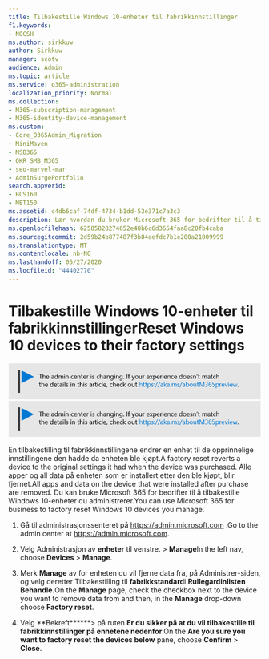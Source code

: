 ```yaml
---
title: Tilbakestille Windows 10-enheter til fabrikkinnstillinger
f1.keywords:
- NOCSH
ms.author: sirkkuw
author: Sirkkuw
manager: scotv
audience: Admin
ms.topic: article
ms.service: o365-administration
localization_priority: Normal
ms.collection:
- M365-subscription-management
- M365-identity-device-management
ms.custom:
- Core_O365Admin_Migration
- MiniMaven
- MSB365
- OKR_SMB_M365
- seo-marvel-mar
- AdminSurgePortfolio
search.appverid:
- BCS160
- MET150
ms.assetid: c4db6caf-74df-4734-b1dd-53e371c7a3c3
description: Lær hvordan du bruker Microsoft 365 for bedrifter til å tilbakestille Windows 10-enheter du administrerer, og tilbaketil de opprinnelige innstillingene ved kjøp.
ms.openlocfilehash: 62585828274652e48b6c6d3654faa8c20fb4caba
ms.sourcegitcommit: 2d59b24b877487f3b84aefdc7b1e200a21009999
ms.translationtype: MT
ms.contentlocale: nb-NO
ms.lasthandoff: 05/27/2020
ms.locfileid: "44402770"
---
```

# <a name="reset-windows-10-devices-to-their-factory-settings"></a><span data-ttu-id="4c4a7-103">Tilbakestille Windows 10-enheter til fabrikkinnstillinger</span><span class="sxs-lookup"><span data-stu-id="4c4a7-103">Reset Windows 10 devices to their factory settings</span></span>

<span data-ttu-id="4c4a7-104">[![Etikett for å gi deg beskjed om at administrasjonssenteret endres. Du finner mer informasjon på aka.ms/aboutM365preview.](../media/m365admincenterchanging.png)](https://docs.microsoft.com/office365/admin/microsoft-365-admin-center-preview)</span><span class="sxs-lookup"><span data-stu-id="4c4a7-104">[![Label to let you know the admin center is changing and you can find more details at aka.ms/aboutM365preview.](../media/m365admincenterchanging.png)](https://docs.microsoft.com/office365/admin/microsoft-365-admin-center-preview)</span></span>

<span data-ttu-id="4c4a7-105">En tilbakestilling til fabrikkinnstillingene endrer en enhet til de opprinnelige innstillingene den hadde da enheten ble kjøpt.</span><span class="sxs-lookup"><span data-stu-id="4c4a7-105">A factory reset reverts a device to the original settings it had when the device was purchased.</span></span> <span data-ttu-id="4c4a7-106">Alle apper og all data på enheten som er installert etter den ble kjøpt, blir fjernet.</span><span class="sxs-lookup"><span data-stu-id="4c4a7-106">All apps and data on the device that were installed after purchase are removed.</span></span> <span data-ttu-id="4c4a7-107">Du kan bruke Microsoft 365 for bedrifter til å tilbakestille Windows 10-enheter du administrerer.</span><span class="sxs-lookup"><span data-stu-id="4c4a7-107">You can use Microsoft 365 for business to factory reset Windows 10 devices you manage.</span></span>
  
1. <span data-ttu-id="4c4a7-108">Gå til administrasjonssenteret på <a href="https://go.microsoft.com/fwlink/p/?linkid=837890" target="_blank">https://admin.microsoft.com</a> .</span><span class="sxs-lookup"><span data-stu-id="4c4a7-108">Go to the admin center at <a href="https://go.microsoft.com/fwlink/p/?linkid=837890" target="_blank">https://admin.microsoft.com</a>.</span></span>
    
2. <span data-ttu-id="4c4a7-109">Velg Administrasjon av **enheter** til venstre. \> **Manage**</span><span class="sxs-lookup"><span data-stu-id="4c4a7-109">In the left nav, choose **Devices** \> **Manage**.</span></span>

3. <span data-ttu-id="4c4a7-110">Merk **Manage** av for enheten du vil fjerne data fra, på Administrer-siden, og velg deretter Tilbakestilling til **fabrikkstandard**i **Rullegardinlisten Behandle.**</span><span class="sxs-lookup"><span data-stu-id="4c4a7-110">On the **Manage** page, check the checkbox next to the device you want to remove data from and then, in the **Manage** drop-down choose **Factory reset**.</span></span>
    
4. <span data-ttu-id="4c4a7-111">Velg \*\*Bekreft\*\*\*\*\*\*\> på ruten **Er du sikker på at du vil tilbakestille til fabrikkinnstillinger på enhetene nedenfor**.</span><span class="sxs-lookup"><span data-stu-id="4c4a7-111">On the **Are you sure you want to factory reset the devices below** pane, choose **Confirm** \> **Close**.</span></span>
    
  

